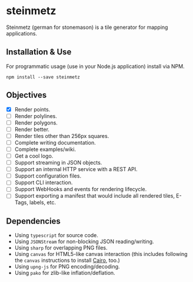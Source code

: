 # steinmetz

Steinmetz (german for stonemason) is a tile generator for mapping applications.

## Installation & Use

For programmatic usage (use in your Node.js application) install via NPM.

```
npm install --save steinmetz
```

## Objectives

- [x] Render points.
- [ ] Render polylines.
- [ ] Render polygons.
- [ ] Render better.
- [ ] Render tiles other than 256px squares.
- [ ] Complete writing documentation.
- [ ] Complete examples/wiki.
- [ ] Get a cool logo.
- [ ] Support streaming in JSON objects.
- [ ] Support an internal HTTP service with a REST API.
- [ ] Support configuration files.
- [ ] Support CLI interaction.
- [ ] Support WebHooks and events for rendering lifecycle.
- [ ] Support exporting a manifest that would include all rendered tiles, E-Tags, labels, etc.

## Dependencies

- Using `typescript` for source code.
- Using `JSONStream` for non-blocking JSON reading/writing.
- Using `sharp` for overlapping PNG files.
- Using `canvas` for HTML5-like canvas interaction (this includes following the `canvas` instructions to install [Cairo](https://www.cairographics.org/), too.)
- Using `upng-js` for PNG encoding/decoding.
- Using `pako` for zlib-like inflation/deflation.
